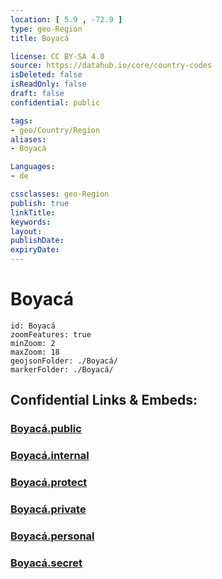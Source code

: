 ```yaml
---
location: [ 5.9 , -72.9 ] 
type: geo-Region
title: Boyacá

license: CC BY-SA 4.0
source: https://datahub.io/core/country-codes
isDeleted: false
isReadOnly: false
draft: false
confidential: public

tags:
- geo/Country/Region
aliases:
- Boyacá

Languages:
- de

cssclasses: geo-Region
publish: true
linkTitle: 
keywords: 
layout: 
publishDate: 
expiryDate: 
---
```


# Boyacá

```leaflet
id: Boyacá
zoomFeatures: true 
minZoom: 2 
maxZoom: 18
geojsonFolder: ./Boyacá/
markerFolder: ./Boyacá/
```


## Confidential Links & Embeds: 

### [Boyacá.public](/_public/\Earth\Continent\America~South\Colombia\departments~ColombiaBoyacá.public.md) 

### [Boyacá.internal](/_internal/\Earth\Continent\America~South\Colombia\departments~ColombiaBoyacá.internal.md) 

### [Boyacá.protect](/_protect/\Earth\Continent\America~South\Colombia\departments~ColombiaBoyacá.protect.md) 

### [Boyacá.private](/_private/\Earth\Continent\America~South\Colombia\departments~ColombiaBoyacá.private.md) 

### [Boyacá.personal](/_personal/\Earth\Continent\America~South\Colombia\departments~ColombiaBoyacá.personal.md) 

### [Boyacá.secret](/_secret/\Earth\Continent\America~South\Colombia\departments~ColombiaBoyacá.secret.md)

